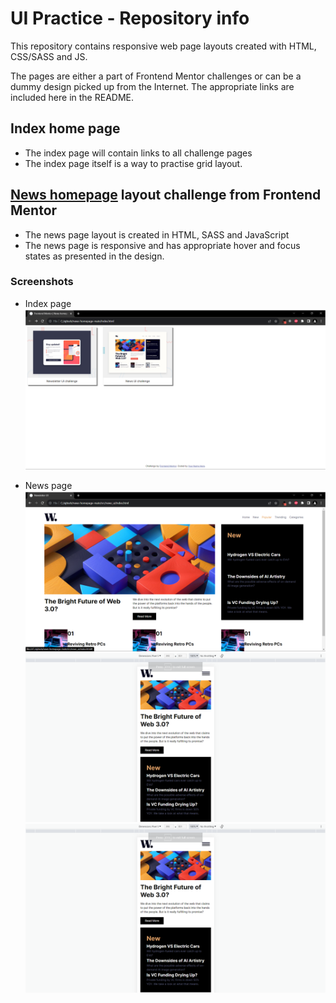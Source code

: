 # UI Practice - Repository info

This repository contains responsive web page layouts created with HTML, CSS/SASS and JS.

The pages are either a part of Frontend Mentor challenges or can be a dummy design picked up from the Internet. The appropriate links are included here in the README.

## Index home page

- The index page will contain links to all challenge pages
- The index page itself is a way to practise grid layout.

## [News homepage](https://www.frontendmentor.io/challenges/news-homepage-H6SWTa1MFl) layout challenge from Frontend Mentor

- The news page layout is created in HTML, SASS and JavaScript
- The news page is responsive and has appropriate hover and focus states as presented in the design.

### Screenshots

- Index page
  ![Index page image](./assets/images/index_image.png)

- News page
  ![News home page desktop](./assets/images/news_desktop.png)
  ![News mobile page](./assets/images/news_mobile.png)
  ![News mobile page 2](./assets/images/news_mobile_2.png)
